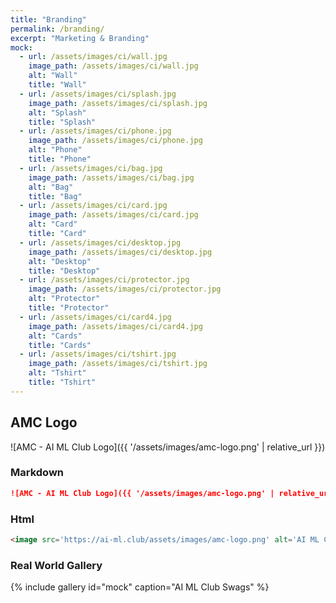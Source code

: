 ```yaml
---
title: "Branding"
permalink: /branding/
excerpt: "Marketing & Branding"
mock:
  - url: /assets/images/ci/wall.jpg
    image_path: /assets/images/ci/wall.jpg
    alt: "Wall"
    title: "Wall"
  - url: /assets/images/ci/splash.jpg
    image_path: /assets/images/ci/splash.jpg
    alt: "Splash"
    title: "Splash"
  - url: /assets/images/ci/phone.jpg
    image_path: /assets/images/ci/phone.jpg
    alt: "Phone"
    title: "Phone"
  - url: /assets/images/ci/bag.jpg
    image_path: /assets/images/ci/bag.jpg
    alt: "Bag"
    title: "Bag"
  - url: /assets/images/ci/card.jpg
    image_path: /assets/images/ci/card.jpg
    alt: "Card"
    title: "Card"
  - url: /assets/images/ci/desktop.jpg
    image_path: /assets/images/ci/desktop.jpg
    alt: "Desktop"
    title: "Desktop"
  - url: /assets/images/ci/protector.jpg
    image_path: /assets/images/ci/protector.jpg
    alt: "Protector"
    title: "Protector"
  - url: /assets/images/ci/card4.jpg
    image_path: /assets/images/ci/card4.jpg
    alt: "Cards"
    title: "Cards"
  - url: /assets/images/ci/tshirt.jpg
    image_path: /assets/images/ci/tshirt.jpg
    alt: "Tshirt"
    title: "Tshirt"
---
```


## AMC Logo

![AMC - AI ML Club Logo]({{ '/assets/images/amc-logo.png' | relative_url }})

### Markdown

```markdown
![AMC - AI ML Club Logo]({{ '/assets/images/amc-logo.png' | relative_url }})
```

### Html

```html
<image src='https://ai-ml.club/assets/images/amc-logo.png' alt='AI ML Club (AMC) Logo' />
```

### Real World Gallery

{% include gallery id="mock" caption="AI ML Club Swags" %}
